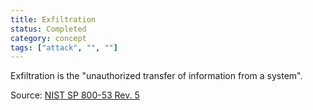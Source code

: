 ```yaml
---
title: Exfiltration
status: Completed
category: concept
tags: ["attack", "", ""]
---
```


Exfiltration is the "unauthorized transfer of information from a system".

Source: [NIST SP 800-53 Rev. 5](https://doi.org/10.6028/NIST.SP.800-53r5)
